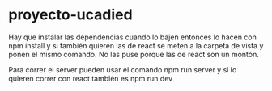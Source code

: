 # proyecto-ucadied
Hay que instalar las dependencias cuando lo bajen entonces lo hacen
con npm install y si también quieren las de react se meten a la
carpeta de vista y ponen el mismo comando. No las puse porque las 
de react son un montón.

Para correr el server pueden usar el comando npm run server y si
lo quieren correr con react también es npm run dev
